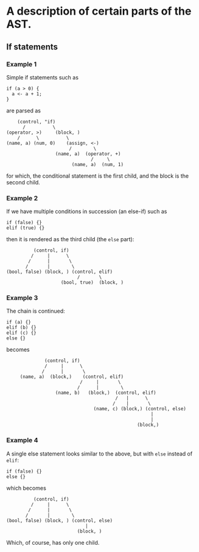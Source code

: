# A description of certain parts of the AST.

## If statements

### Example 1
Simple if statements such as
```gabl
if (a > 0) {
  a <- a + 1;
}
```
are parsed as
```
    (control, "if)
      /          \
(operator, >)     (block, )
    /      \          \
(name, a) (num, 0)    (assign, <-)
                       /        \
                  (name, a)  (operator, +)
                               /     \
                        (name, a)  (num, 1)
```
for which, the conditional statement is the first child, and the
block is the second child.

### Example 2
If we have multiple conditions in succession (an else-if) such as
```gabl
if (false) {}
elif (true) {}
```
then it is rendered as the third child (the `else` part):
```
          (control, if)
         /     |      \
        /      |       \
       /       |        \
(bool, false) (block, ) (control, elif)
                          /       \
                    (bool, true)  (block, )
```

### Example 3
The chain is continued:
```gabl
if (a) {}
elif (b) {}
elif (c) {}
else {}
```
becomes
```
              (control, if)
              /     |      \
             /      |       \
     (name, a)  (block,)    (control, elif)
                           /     |       \
                          /      |        \
                  (name, b)   (block,)  (control, elif)
                                        /   |      \
                                       /    |       \
                                (name, c) (block,) (control, else)
                                                     |
                                                     |
                                                (block,)
```

### Example 4
A single else statement looks similar to the above,
but with `else` instead of `elif`:
```gabl
if (false) {}
else {}
```
which becomes
```
          (control, if)
         /     |      \
        /      |       \
       /       |        \
(bool, false) (block, ) (control, else)
                             |
                          (block, )
```
Which, of course, has only one child.
